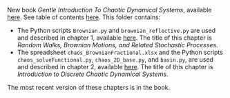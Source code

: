 New book <em>Gentle Introduction To Chaotic Dynamical Systems</em>, available <a href="https://mltechniques.com/product/ebook-gentle-introduction-to-chaotic-dynamical-systems/">here</a>. See table of contents <a href="https://github.com/VincentGranville/Stochastic-Processes/blob/master/BookChaos-TOC.pdf">here</a>. This folder contains:
<ul>
  <li> The Python scripts <code>Brownian.py</code> and <code>brownian_reflective.py</code> are used and described in chapter 1, available <a href="https://mltechniques.com/2023/02/11/random-walks-brownian-motions-and-related-stochastic-processes/">here</a>. The title of this chapter is <em>Random Walks, Brownian Motions, and Related Stochastic Processes</em>. 
  <li> The spreadsheet <code>chaos_BrownianFractional.xlsx</code> and the Python scripts <code>chaos_solveFunctional.py</code>, <code>chaos_2D_base.py</code>, and <code>basin.py</code>, are used and described in chapter 2, available <a href="https://mltechniques.com/2023/02/21/introduction-to-discrete-chaotic-dynamical-systems/">here</a>. The title of this chapter is <em>Introduction to Discrete Chaotic Dynamical Systems</em>. 
</ul>


The most recent version of these chapters is in the book. 

